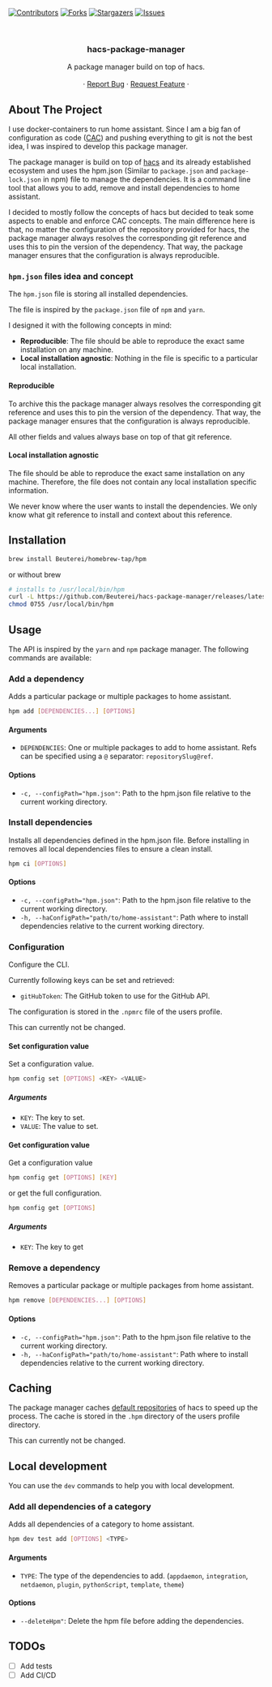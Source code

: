 [![Contributors][contributors-shield]][contributors-url]
[![Forks][forks-shield]][forks-url]
[![Stargazers][stars-shield]][stars-url]
[![Issues][issues-shield]][issues-url]

<!-- PROJECT HEADER -->
<br />
<p align="center">
  <h3 align="center">hacs-package-manager</h3>

  <p align="center">
    A package manager build on top of hacs.
    <br />
    <br />
    ·
    <a href="https://github.com/Beuterei/hacs-package-manager/issues">Report Bug</a>
    ·
    <a href="https://github.com/Beuterei/hacs-package-manager/issues">Request Feature</a>
    ·
  </p>
</p>

<!-- ABOUT THE PROJECT -->

## About The Project

I use docker-containers to run home assistant. Since I am a big fan of configuration as code ([CAC](https://www.cloudbees.com/blog/configuration-as-code-everything-need-know)) and pushing everything to git is not the best idea, I was inspired to develop this package manager.

The package manager is build on top of [hacs](https://hacs.xyz/) and its already established ecosystem and uses the hpm.json (Similar to `package.json` and `package-lock.json` in npm) file to manage the dependencies. It is a command line tool that allows you to add, remove and install dependencies to home assistant.

I decided to mostly follow the concepts of hacs but decided to teak some aspects to enable and enforce CAC concepts.
The main difference here is that, no matter the configuration of the repository provided for hacs, the package manager always resolves the corresponding git reference and uses this to pin the version of the dependency. That way, the package manager ensures that the configuration is always reproducible.

### `hpm.json` files idea and concept

The `hpm.json` file is storing all installed dependencies.

The file is inspired by the `package.json` file of `npm` and `yarn`.

I designed it with the following concepts in mind:

- **Reproducible**: The file should be able to reproduce the exact same installation on any machine.
- **Local installation agnostic**: Nothing in the file is specific to a particular local installation.

#### Reproducible

To archive this the package manager always resolves the corresponding git reference and uses this to pin the version of the dependency. That way, the package manager ensures that the configuration is always reproducible.

All other fields and values always base on top of that git reference.

#### Local installation agnostic

The file should be able to reproduce the exact same installation on any machine. Therefore, the file does not contain any local installation specific information.

We never know where the user wants to install the dependencies. We only know what git reference to install and context about this reference.

## Installation

```bash
brew install Beuterei/homebrew-tap/hpm
```

or without brew

```bash
# installs to /usr/local/bin/hpm
curl -L https://github.com/Beuterei/hacs-package-manager/releases/latest/download/hpm >/usr/local/bin/hpm
chmod 0755 /usr/local/bin/hpm
```

## Usage

The API is inspired by the `yarn` and `npm` package manager. The following commands are available:

### Add a dependency

Adds a particular package or multiple packages to home assistant.

```bash
hpm add [DEPENDENCIES...] [OPTIONS]
```

#### Arguments

- `DEPENDENCIES`: One or multiple packages to add to home assistant. Refs can be specified using a `@` separator: `repositorySlug@ref`.

#### Options

- `-c, --configPath="hpm.json"`: Path to the hpm.json file relative to the current working directory.

### Install dependencies

Installs all dependencies defined in the hpm.json file. Before installing in removes all local dependencies files to ensure a clean install.

```bash
hpm ci [OPTIONS]
```

#### Options

- `-c, --configPath="hpm.json"`: Path to the hpm.json file relative to the current working directory.
- `-h, --haConfigPath="path/to/home-assistant"`: Path where to install dependencies relative to the current working directory.

### Configuration

Configure the CLI.

Currently following keys can be set and retrieved:

- `gitHubToken`: The GitHub token to use for the GitHub API.

The configuration is stored in the `.npmrc` file of the users profile.

This can currently not be changed.

#### Set configuration value

Set a configuration value.

```bash
hpm config set [OPTIONS] <KEY> <VALUE>
```

##### Arguments

- `KEY`: The key to set.
- `VALUE`: The value to set.

#### Get configuration value

Get a configuration value

```bash
hpm config get [OPTIONS] [KEY]
```

or get the full configuration.

```bash
hpm config get [OPTIONS]
```

##### Arguments

- `KEY`: The key to get

### Remove a dependency

Removes a particular package or multiple packages from home assistant.

```bash
hpm remove [DEPENDENCIES...] [OPTIONS]
```

#### Options

- `-c, --configPath="hpm.json"`: Path to the hpm.json file relative to the current working directory.
- `-h, --haConfigPath="path/to/home-assistant"`: Path where to install dependencies relative to the current working directory.

## Caching

The package manager caches [default repositories](https://github.com/hacs/default) of hacs to speed up the process. The cache is stored in the `.hpm` directory of the users profile directory.

This can currently not be changed.

## Local development

You can use the `dev` commands to help you with local development.

### Add all dependencies of a category

Adds all dependencies of a category to home assistant.

```bash
hpm dev test add [OPTIONS] <TYPE>
```

#### Arguments

- `TYPE`: The type of the dependencies to add. (`appdaemon`, `integration`, `netdaemon`, `plugin`, `pythonScript`, `template`, `theme`)

#### Options

- `--deleteHpm"`: Delete the hpm file before adding the dependencies.

## TODOs

- [ ] Add tests
- [ ] Add CI/CD

<!-- MARKDOWN LINKS & IMAGES -->
<!-- https://www.markdownguide.org/basic-syntax/#reference-style-links -->

[contributors-shield]: https://img.shields.io/github/contributors/Beuterei/hacs-package-manager.svg?style=flat-square
[contributors-url]: https://github.com/Beuterei/hacs-package-manager/graphs/contributors
[forks-shield]: https://img.shields.io/github/forks/Beuterei/hacs-package-manager.svg?style=flat-square
[forks-url]: https://github.com/Beuterei/hacs-package-manager/network/members
[stars-shield]: https://img.shields.io/github/stars/Beuterei/hacs-package-manager.svg?style=flat-square
[stars-url]: https://github.com/Beuterei/hacs-package-manager/stargazers
[issues-shield]: https://img.shields.io/github/issues/Beuterei/hacs-package-manager.svg?style=flat-square
[issues-url]: https://github.com/Beuterei/hacs-package-manager/issues
[license-shield]: https://img.shields.io/github/license/Beuterei/hacs-package-manager.svg?style=flat-square
